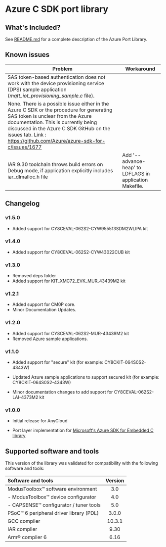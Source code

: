 # Azure C SDK port library

## What's Included?

See [README.md](./README.md) for a complete description of the Azure Port Library.

## Known issues
| Problem | Workaround |
| ------- | ---------- |
| SAS token-based authentication does not work with the device provisioning service (DPS) sample application (*mqtt_iot_provisioning_sample.c* file). |
None. There is a possible issue either in the Azure C SDK or the procedure for generating SAS token is unclear from the Azure documentation. This is currently being discussed in the Azure C SDK GitHub on the issues tab. Link : https://github.com/Azure/azure-sdk-for-c/issues/1677 |
| IAR 9.30 toolchain throws build errors on Debug mode, if application explicitly includes iar_dlmalloc.h file | Add '--advance-heap' to LDFLAGS in application Makefile. |

## Changelog


### v1.5.0

- Added support for CY8CEVAL-062S2-CYW955513SDM2WLIPA kit

### v1.4.0

- Added support for CY8CEVAL-062S2-CYW43022CUB kit

### v1.3.0

- Removed deps folder
- Added support for KIT_XMC72_EVK_MUR_43439M2 kit

### v1.2.1

- Added support for CM0P core.
- Minor Documentation Updates.

### v1.2.0

- Added support for CY8CEVAL-062S2-MUR-43439M2 kit
- Removed Azure sample applications.

### v1.1.0

- Added support for "secure" kit (for example: CY8CKIT-064S0S2-4343W)

- Updated Azure sample applications to support secured kit (for example: CY8CKIT-064S0S2-4343W)

- Minor documentation changes to add support for CY8CEVAL-062S2-LAI-4373M2 kit

### v1.0.0

- Initial release for AnyCloud

* Port layer implementation for [Microsoft's Azure SDK for Embedded C library](https://github.com/Azure/azure-sdk-for-c/releases/tag/1.1.0)


## Supported software and tools

This version of the library was validated for compatibility with the following software and tools:

| Software and tools                                      | Version |
| :---                                                    | :----:  |
| ModusToolbox&trade; software environment                | 3.0     |
| - ModusToolbox&trade; device configurator               | 4.0     |
| - CAPSENSE&trade; configurator / tuner tools            | 5.0     |
| PSoC&trade; 6 peripheral driver library (PDL)           | 3.0.0   |
| GCC compiler                                            | 10.3.1  |
| IAR compiler                                            | 9.30   |
| Arm&reg; compiler 6                                     | 6.16    |
